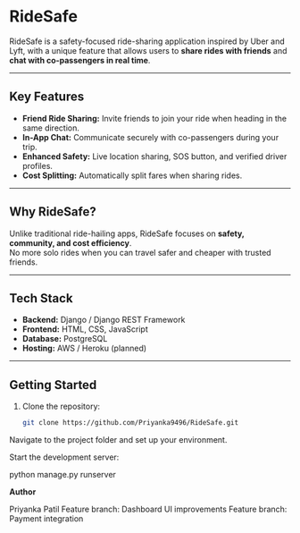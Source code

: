 # RideSafe

RideSafe is a safety-focused ride-sharing application inspired by Uber and Lyft, with a unique feature that allows users to **share rides with friends** and **chat with co-passengers in real time**.

---

## Key Features

- **Friend Ride Sharing:** Invite friends to join your ride when heading in the same direction.
- **In-App Chat:** Communicate securely with co-passengers during your trip.
- **Enhanced Safety:** Live location sharing, SOS button, and verified driver profiles.
- **Cost Splitting:** Automatically split fares when sharing rides.

---

## Why RideSafe?

Unlike traditional ride-hailing apps, RideSafe focuses on **safety, community, and cost efficiency**.  
No more solo rides when you can travel safer and cheaper with trusted friends.

---

## Tech Stack

- **Backend:** Django / Django REST Framework
- **Frontend:** HTML, CSS, JavaScript
- **Database:** PostgreSQL
- **Hosting:** AWS / Heroku (planned)

---

## Getting Started

1. Clone the repository:
   ```bash
   git clone https://github.com/Priyanka9496/RideSafe.git

Navigate to the project folder and set up your environment.

Start the development server:

python manage.py runserver



**Author**

Priyanka Patil
Feature branch: Dashboard UI improvements
Feature branch: Payment integration
